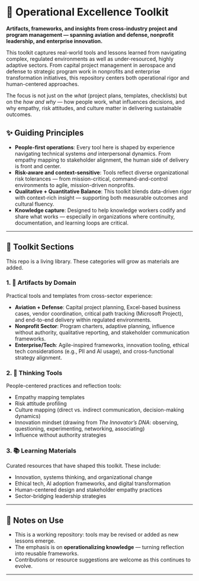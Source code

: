
# 🧭 Operational Excellence Toolkit

**Artifacts, frameworks, and insights from cross-industry project and program management — spanning aviation and defense, nonprofit leadership, and enterprise innovation.**

This toolkit captures real-world tools and lessons learned from navigating complex, regulated environments as well as under-resourced, highly adaptive sectors. From capital project management in aerospace and defense to strategic program work in nonprofits and enterprise transformation initiatives, this repository centers both operational rigor and human-centered approaches.

The focus is not just on the *what* (project plans, templates, checklists) but on the *how and why* — how people work, what influences decisions, and why empathy, risk attitudes, and culture matter in delivering sustainable outcomes.

## ✨ Guiding Principles

* **People-first operations**: Every tool here is shaped by experience navigating technical systems *and* interpersonal dynamics. From empathy mapping to stakeholder alignment, the human side of delivery is front and center.
* **Risk-aware and context-sensitive**: Tools reflect diverse organizational risk tolerances — from mission-critical, command-and-control environments to agile, mission-driven nonprofits.
* **Qualitative + Quantitative Balance**: This toolkit blends data-driven rigor with context-rich insight — supporting both measurable outcomes and cultural fluency.
* **Knowledge capture**: Designed to help knowledge workers codify and share what works — especially in organizations where continuity, documentation, and learning loops are critical.

---

## 🧰 Toolkit Sections

This repo is a living library. These categories will grow as materials are added.

### 1. 🔧 Artifacts by Domain

Practical tools and templates from cross-sector experience:

* **Aviation + Defense**: Capital project planning, Excel-based business cases, vendor coordination, critical path tracking (Microsoft Project), and end-to-end delivery within regulated environments.
* **Nonprofit Sector**: Program charters, adaptive planning, influence without authority, qualitative reporting, and stakeholder communication frameworks.
* **Enterprise/Tech**: Agile-inspired frameworks, innovation tooling, ethical tech considerations (e.g., PII and AI usage), and cross-functional strategy alignment.

### 2. 🧠 Thinking Tools

People-centered practices and reflection tools:

* Empathy mapping templates
* Risk attitude profiling
* Culture mapping (direct vs. indirect communication, decision-making dynamics)
* Innovation mindset (drawing from *The Innovator’s DNA*: observing, questioning, experimenting, networking, associating)
* Influence without authority strategies

### 3. 📚 Learning Materials

Curated resources that have shaped this toolkit. These include:

* Innovation, systems thinking, and organizational change
* Ethical tech, AI adoption frameworks, and digital transformation
* Human-centered design and stakeholder empathy practices
* Sector-bridging leadership strategies

---

## 📌 Notes on Use

* This is a working repository: tools may be revised or added as new lessons emerge.
* The emphasis is on **operationalizing knowledge** — turning reflection into reusable frameworks.
* Contributions or resource suggestions are welcome as this continues to evolve.

---
